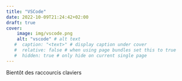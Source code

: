 ```yaml
---
title: "VSCode"
date: 2022-10-09T21:24:42+02:00
draft: true
cover:
    image: img/vscode.png
    alt: "vscode" # alt text
   #  caption: "<text>" # display caption under cover
   #  relative: false # when using page bundles set this to true
   #  hidden: true # only hide on current single page
---
```

Bientôt des raccourcis claviers